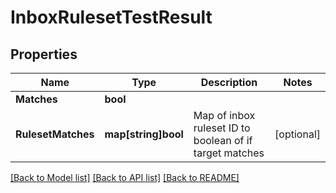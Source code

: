 # InboxRulesetTestResult

## Properties

Name | Type | Description | Notes
------------ | ------------- | ------------- | -------------
**Matches** | **bool** |  | 
**RulesetMatches** | **map[string]bool** | Map of inbox ruleset ID to boolean of if target matches | [optional] 

[[Back to Model list]](../README#documentation-for-models) [[Back to API list]](../README#documentation-for-api-endpoints) [[Back to README]](../README)


